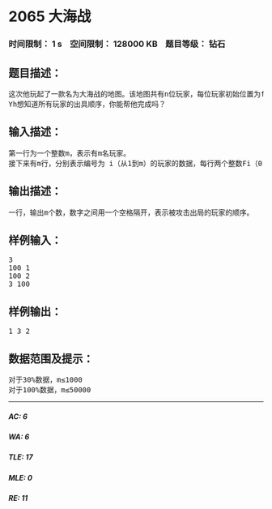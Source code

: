 # 2065 大海战   
### 时间限制： 1 s&nbsp;&nbsp;&nbsp;&nbsp;空间限制： 128000 KB&nbsp;&nbsp;&nbsp;&nbsp;题目等级： 钻石  
## 题目描述：  

<pre>
这次他玩起了一款名为大海战的地图。该地图共有n位玩家，每位玩家初始位置为f[i]，每单位时间移动s[i]。游戏开始后，所有玩家对位置最靠前的玩家发起攻击(若多名玩家位置并列第一，则攻击序号最小的玩家)，该名玩家被击败出局。之后每过一个单位之间，均经行上述行动，直至所有玩家都出局。
Yh想知道所有玩家的出具顺序，你能帮他完成吗？
</pre>
  
  
## 输入描述：  

<pre>
第一行为一个整数m，表示有m名玩家。
接下来有m行，分别表示编号为 i（从1到m）的玩家的数据，每行两个整数Fi（0 <= Fi <= 500），Si(0 < Si <= 100)。
</pre>
  
  
## 输出描述：  

<pre>
一行，输出m个数，数字之间用一个空格隔开，表示被攻击出局的玩家的顺序。
</pre>
  
  
## 样例输入：  

<pre>
3
100 1
100 2
3 100
</pre>
  
  
## 样例输出：  

<pre>
1 3 2
</pre>
  
  
## 数据范围及提示：  

<pre>
对于30%数据，m≤1000
对于100%数据，m≤50000
</pre>
  
  
***  

##### AC: 6  
##### WA: 6  
##### TLE: 17  
##### MLE: 0  
##### RE: 11  

